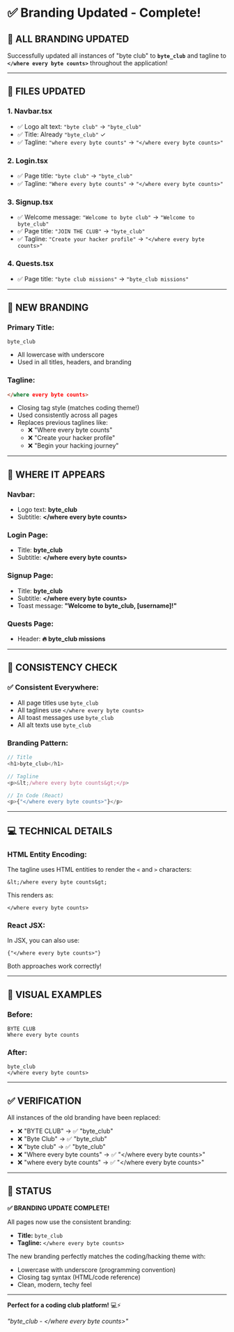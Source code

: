 # ✅ Branding Updated - Complete!

## 🎯 **ALL BRANDING UPDATED**

Successfully updated all instances of "byte club" to **`byte_club`** and tagline to **`</where every byte counts>`** throughout the application!

---

## 📝 **FILES UPDATED**

### **1. Navbar.tsx**
- ✅ Logo alt text: `"byte club"` → `"byte_club"`
- ✅ Title: Already `"byte_club"` ✓
- ✅ Tagline: `"where every byte counts"` → `"</where every byte counts>"`

### **2. Login.tsx**
- ✅ Page title: `"byte club"` → `"byte_club"`
- ✅ Tagline: `"Where every byte counts"` → `"</where every byte counts>"`

### **3. Signup.tsx**
- ✅ Welcome message: `"Welcome to byte club"` → `"Welcome to byte_club"`
- ✅ Page title: `"JOIN THE CLUB"` → `"byte_club"`
- ✅ Tagline: `"Create your hacker profile"` → `"</where every byte counts>"`

### **4. Quests.tsx**
- ✅ Page title: `"byte club missions"` → `"byte_club missions"`

---

## 🎨 **NEW BRANDING**

### **Primary Title:**
```
byte_club
```
- All lowercase with underscore
- Used in all titles, headers, and branding

### **Tagline:**
```html
</where every byte counts>
```
- Closing tag style (matches coding theme!)
- Used consistently across all pages
- Replaces previous taglines like:
  - ❌ "Where every byte counts"
  - ❌ "Create your hacker profile"
  - ❌ "Begin your hacking journey"

---

## 📍 **WHERE IT APPEARS**

### **Navbar:**
- Logo text: **byte_club**
- Subtitle: **</where every byte counts>**

### **Login Page:**
- Title: **byte_club**
- Subtitle: **</where every byte counts>**

### **Signup Page:**
- Title: **byte_club**
- Subtitle: **</where every byte counts>**
- Toast message: **"Welcome to byte_club, [username]!"**

### **Quests Page:**
- Header: **🔥 byte_club missions**

---

## 🎯 **CONSISTENCY CHECK**

### **✅ Consistent Everywhere:**
- All page titles use `byte_club`
- All taglines use `</where every byte counts>`
- All toast messages use `byte_club`
- All alt texts use `byte_club`

### **Branding Pattern:**
```typescript
// Title
<h1>byte_club</h1>

// Tagline
<p>&lt;/where every byte counts&gt;</p>

// In Code (React)
<p>{"</where every byte counts>"}</p>
```

---

## 💻 **TECHNICAL DETAILS**

### **HTML Entity Encoding:**
The tagline uses HTML entities to render the `<` and `>` characters:
```tsx
&lt;/where every byte counts&gt;
```

This renders as:
```
</where every byte counts>
```

### **React JSX:**
In JSX, you can also use:
```tsx
{"</where every byte counts>"}
```

Both approaches work correctly!

---

## 🎨 **VISUAL EXAMPLES**

### **Before:**
```
BYTE CLUB
Where every byte counts
```

### **After:**
```
byte_club
</where every byte counts>
```

---

## ✅ **VERIFICATION**

All instances of the old branding have been replaced:
- ❌ "BYTE CLUB" → ✅ "byte_club"
- ❌ "Byte Club" → ✅ "byte_club"
- ❌ "byte club" → ✅ "byte_club"
- ❌ "Where every byte counts" → ✅ "</where every byte counts>"
- ❌ "where every byte counts" → ✅ "</where every byte counts>"

---

## 🚀 **STATUS**

**✅ BRANDING UPDATE COMPLETE!**

All pages now use the consistent branding:
- **Title:** `byte_club`
- **Tagline:** `</where every byte counts>`

The new branding perfectly matches the coding/hacking theme with:
- Lowercase with underscore (programming convention)
- Closing tag syntax (HTML/code reference)
- Clean, modern, techy feel

---

**Perfect for a coding club platform!** 💻⚡

*"byte_club - </where every byte counts>"*

